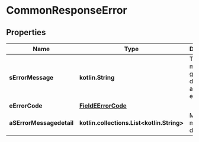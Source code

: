 
# CommonResponseError

## Properties
| Name | Type | Description | Notes |
| ------------ | ------------- | ------------- | ------------- |
| **sErrorMessage** | **kotlin.String** | The message giving details about the error |  |
| **eErrorCode** | [**FieldEErrorCode**](FieldEErrorCode.md) |  |  |
| **aSErrorMessagedetail** | **kotlin.collections.List&lt;kotlin.String&gt;** | More error message detail |  [optional] |



